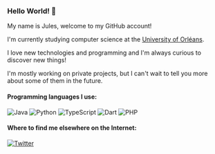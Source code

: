 ### Hello World! 👋

My name is Jules, welcome to my GitHub account!

I'm currently studying computer science at the [University of Orléans](https://www.univ-orleans.fr/).

I love new technologies and programming and I'm always curious to discover new things!

I'm mostly working on private projects, but I can't wait to tell you more about some of them in the future.

#### Programming languages I use:

![Java](https://img.shields.io/badge/Java-ED8B00?style=for-the-badge&logo=java&logoColor=white) ![Python](https://img.shields.io/badge/Python-3776AB?style=for-the-badge&logo=python&logoColor=white) ![TypeScript]( 	https://img.shields.io/badge/TypeScript-007ACC?style=for-the-badge&logo=typescript&logoColor=white) ![Dart](https://img.shields.io/badge/Dart-0175C2?style=for-the-badge&logo=dart&logoColor=white) ![PHP](https://img.shields.io/badge/PHP-777BB4?style=for-the-badge&logo=php&logoColor=white) 

#### Where to find me elsewhere on the Internet:

[![Twitter](https://img.shields.io/badge/Twitter-1DA1F2?style=for-the-badge&logo=twitter&logoColor=white)](https://twitter.com/julesgdn)

